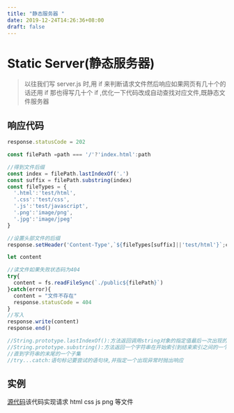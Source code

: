 ```yaml
---
title: "静态服务器 "
date: 2019-12-24T14:26:36+08:00
draft: false
---
```


# Static Server(静态服务器)

> 以往我们写 server.js 时,用 if 来判断请求文件然后响应如果网页有几十个的话还用 if 那也得写几十个 if ,优化一下代码改成自动查找对应文件,既静态文件服务器

## 响应代码

```JavaScript
response.statusCode = 202

const filePath =path === '/'?'index.html':path

//得到文件后缀
const index = filePath.lastIndexOf('.')
const suffix = filePath.substring(index)
const fileTypes = {
  '.html':'test/html',
  '.css':'test/css',
  '.js':'test/javascript',
  '.png':'image/png',
  '.jpg':'image/jpeg'
}

//设置头部文件的后缀
response.setHeader('Content-Type',`${fileTypes[suffix]||'test/html'}`;charset="utf-8")

let content

//读文件如果失败状态码为404
try{
  content = fs.readFileSync(`./public${filePath}`)
}catch(error){
  content = "文件不存在"
  response.statusCode = 404
}
//写入
response.write(content)
response.end()

//String.prototype.lastIndexOf():方法返回调用string对象的指定值最后一次出现的索引,
//String.prototype.substring():方法返回一个字符串在开始索引到结束索引之间的一个子集,或从开始索引
//直到字符串的末尾的一个子集
//try...catch:语句标记要尝试的语句块,并指定一个出现异常时抛出响应
```

## 实例

[源代码](https://github.com/s-xiaoxiao/static-server)该代码实现请求 html css js png 等文件
